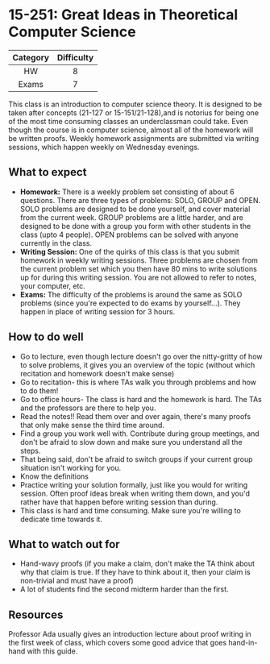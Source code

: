 # 15-251: Great Ideas in Theoretical Computer Science

| Category | Difficulty |
|:-:       | :-:        |
| HW       | 8          |
| Exams    | 7          |

This class is an introduction to computer science theory. It is designed to be taken after concepts (21-127 or 15-151/21-128),and is notorius for being one of the most time consuming classes an underclassman could take. Even though the course is in computer science, almost all of the homework will be written proofs. Weekly homework assignments are submitted via writing sessions, which happen weekly on Wednesday evenings. 

## What to expect

- **Homework:** There is a weekly problem set consisting of about 6 questions. There are three types of problems: SOLO, GROUP and OPEN. SOLO problems are designed to be done yourself, and cover material from the current week. GROUP problems are a little harder, and are designed to be done with a group you form with other students in the class (upto 4 people). OPEN problems can be solved with anyone currently in the class.
- **Writing Session:** One of the quirks of this class is that you submit homework in weekly writing sessions. Three problems are chosen from the current problem set which you then have 80 mins to write solutions up for during this writing session. You are not allowed to refer to notes, your computer, etc. 
- **Exams:** The difficulty of the problems is around the same as SOLO problems (since you're expected to do exams by yourself...). They happen in place of writing session for 3 hours.

## How to do well

- Go to lecture, even though lecture doesn't go over the nitty-gritty of how to solve problems, it gives you an overview of the topic (without which recitation and homework doesn't make sense)
- Go to recitation- this is where TAs walk you through problems and how to do them!
- Go to office hours- The class is hard and the homework is hard. The TAs and the professors are there to help you. 
- Read the notes!! Read them over and over again, there's many proofs that only make sense the third time around.
- Find a group you work well with. Contribute during group meetings, and don't be afraid to slow down and make sure you understand all the steps.
- That being said, don't be afraid to switch groups if your current group situation isn't working for you.
- Know the definitions
- Practice writing your solution formally, just like you would for writing session. Often proof ideas break when writing them down, and you'd rather have that happen before writing session than during.
- This class is hard and time consuming. Make sure you're willing to dedicate time towards it.

## What to watch out for

- Hand-wavy proofs (if you make a claim, don't make the TA think about why that claim is true. If they have to think about it, then your claim is non-trivial and must have a proof)
- A lot of students find the second midterm harder than the first. 

## Resources
Professor Ada usually gives an introduction lecture about proof writing in the first week of class, which covers some good advice that goes hand-in-hand with this guide. 